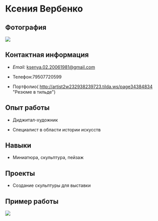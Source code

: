 # Ксения Вербенко
## Фотография
![](https://sun9-73.userapi.com/impg/V1t7dI2WrbXiSA_BEdI70rE_-QB2t5ogD9CMIQ/o1tHnuaubaE.jpg?size=960x1280&quality=95&sign=51140dd089852ec2acd91d7bfa0364c2&type=album)

## Контактная информация

* *Email:* <ksenya.02.20061981@gmail.com>

* Телефон:79507720599
* Портфолио( http://artist2w232938239723.tilda.ws/page34384834 "Резюме в тильде")

## Опыт работы

* Диджитал-художник

* Специалист в области истории искусств

## Навыки

* Миниатюра, скульптура, пейзаж

## Проекты

* Создание скульптуры для выставки
## Пример работы
![](https://cs2.livemaster.ru/storage/9b/0c/dc87d0ba993ef337aa3a730c764i--kartiny-i-panno-kartina-roza-risunok-rozy-seryj-belyj-grafika-.jpg)


